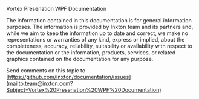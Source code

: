 ﻿Vortex Presenation WPF Documentation

The information contained in this documentation is for general information purposes. The information is provided by Inxton team and its partners and, while we aim to keep the information up to date and correct, we make no representations or warranties of any kind, express or implied, about the completeness, accuracy, reliability, suitability or availability with respect to the documentation or the information, products, services, or related graphics contained on the documentation for any purpose.


Send comments on this topic to [https://github.com/Inxton/documentation/issues](mailto:team@inxton.com?Subject=Vortex%20Presenation%20WPF%20Documentation)
